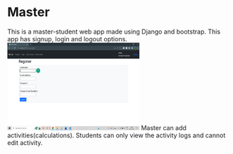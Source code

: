 # Master
This is a master-student web app made using Django and bootstrap.
This app has signup, login and logout options.
<img src='img/img1.png' width=300px height=200px>
Master can add activities(calculations).
Students can only view the activity logs and cannot edit activity.
